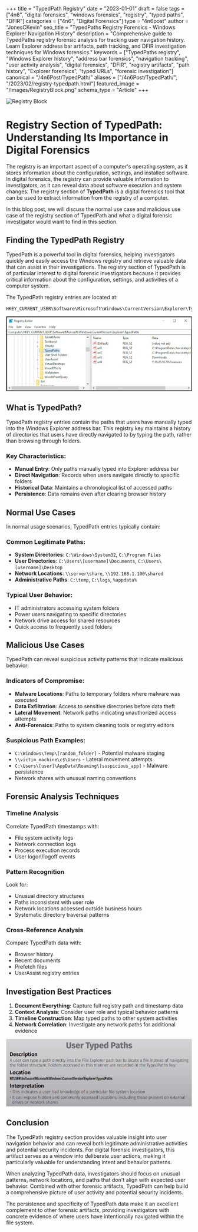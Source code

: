 +++
title = "TypedPath Registry"
date = "2023-01-01"
draft = false
tags = ["4n6", "digital forensics", "windows forensics", "registry", "typed paths", "DFIR"]
categories = ["4n6", "Digital Forensics"]
type = "4n6post"
author = "JonesCKevin"
seo_title = "TypedPaths Registry Forensics - Windows Explorer Navigation History"
description = "Comprehensive guide to TypedPaths registry forensic analysis for tracking user navigation history. Learn Explorer address bar artifacts, path tracking, and DFIR investigation techniques for Windows forensics."
keywords = ["TypedPaths registry", "Windows Explorer history", "address bar forensics", "navigation tracking", "user activity analysis", "digital forensics", "DFIR", "registry artifacts", "path history", "Explorer forensics", "typed URLs", "forensic investigation"]
canonical = "/4n6Post/TypedPath/"
aliases = ["/4n6Post/TypedPath/", "/2023/02/registry-typedpath.html"]
featured_image = "/images/RegistryBlock.png"
schema_type = "Article"
+++

![Registry Block](/images/RegistryBlock.png)

# Registry Section of TypedPath: Understanding Its Importance in Digital Forensics

The registry is an important aspect of a computer's operating system, as it stores information about the configuration, settings, and installed software. In digital forensics, the registry can provide valuable information to investigators, as it can reveal data about software execution and system changes. The registry section of **TypedPath** is a digital forensics tool that can be used to extract information from the registry of a computer.

In this blog post, we will discuss the normal use case and malicious use case of the registry section of TypedPath and what a digital forensic investigator would want to find in this section.

## Finding the TypedPath Registry

TypedPath is a powerful tool in digital forensics, helping investigators quickly and easily access the Windows registry and retrieve valuable data that can assist in their investigations. The registry section of TypedPath is of particular interest to digital forensic investigators because it provides critical information about the configuration, settings, and activities of a computer system.

The TypedPath registry entries are located at:

```
HKEY_CURRENT_USER\Software\Microsoft\Windows\CurrentVersion\Explorer\TypedPaths
```

![TypedPath Registry Location](../TypedPath/images/TypedPath-Reg1.PNG)

## What is TypedPath?

TypedPath registry entries contain the paths that users have manually typed into the Windows Explorer address bar. This registry key maintains a history of directories that users have directly navigated to by typing the path, rather than browsing through folders.

### Key Characteristics:
- **Manual Entry**: Only paths manually typed into Explorer address bar
- **Direct Navigation**: Records when users navigate directly to specific folders
- **Historical Data**: Maintains a chronological list of accessed paths
- **Persistence**: Data remains even after clearing browser history

## Normal Use Cases

In normal usage scenarios, TypedPath entries typically contain:

### Common Legitimate Paths:
- **System Directories**: `C:\Windows\System32`, `C:\Program Files`
- **User Directories**: `C:\Users\[username]\Documents`, `C:\Users\[username]\Desktop`
- **Network Locations**: `\\server\share`, `\\192.168.1.100\shared`
- **Administrative Paths**: `C:\temp`, `C:\logs`, `%appdata%`

### Typical User Behavior:
- IT administrators accessing system folders
- Power users navigating to specific directories
- Network drive access for shared resources
- Quick access to frequently used folders

## Malicious Use Cases

TypedPath can reveal suspicious activity patterns that indicate malicious behavior:

### Indicators of Compromise:
- **Malware Locations**: Paths to temporary folders where malware was executed
- **Data Exfiltration**: Access to sensitive directories before data theft
- **Lateral Movement**: Network paths indicating unauthorized access attempts
- **Anti-Forensics**: Paths to system cleaning tools or registry editors

### Suspicious Path Examples:
- `C:\Windows\Temp\[random_folder]` - Potential malware staging
- `\\victim_machine\c$\Users` - Lateral movement attempts
- `C:\Users\[user]\AppData\Roaming\[suspicious_app]` - Malware persistence
- Network shares with unusual naming conventions

## Forensic Analysis Techniques

### Timeline Analysis
Correlate TypedPath timestamps with:
- File system activity logs
- Network connection logs
- Process execution records
- User logon/logoff events

### Pattern Recognition
Look for:
- Unusual directory structures
- Paths inconsistent with user role
- Network locations accessed outside business hours
- Systematic directory traversal patterns

### Cross-Reference Analysis
Compare TypedPath data with:
- Browser history
- Recent documents
- Prefetch files
- UserAssist registry entries

## Investigation Best Practices

1. **Document Everything**: Capture full registry path and timestamp data
2. **Context Analysis**: Consider user role and typical behavior patterns
3. **Timeline Construction**: Map typed paths to other system activities
4. **Network Correlation**: Investigate any network paths for additional evidence

![SANS TypedPath Reference](../TypedPath/images/TypedPath-Poster.PNG)

## Conclusion

The TypedPath registry section provides valuable insight into user navigation behavior and can reveal both legitimate administrative activities and potential security incidents. For digital forensic investigators, this artifact serves as a window into deliberate user actions, making it particularly valuable for understanding intent and behavior patterns.

When analyzing TypedPath data, investigators should focus on unusual patterns, network locations, and paths that don't align with expected user behavior. Combined with other forensic artifacts, TypedPath can help build a comprehensive picture of user activity and potential security incidents.

The persistence and specificity of TypedPath data make it an excellent complement to other forensic artifacts, providing investigators with concrete evidence of where users have intentionally navigated within the file system.
